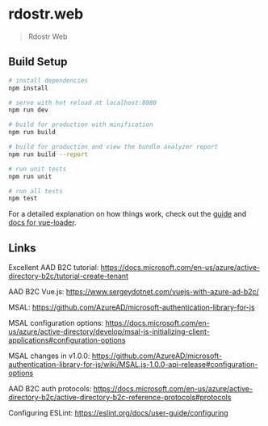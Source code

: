 # rdostr.web

> Rdostr Web

## Build Setup

``` bash
# install dependencies
npm install

# serve with hot reload at localhost:8080
npm run dev

# build for production with minification
npm run build

# build for production and view the bundle analyzer report
npm run build --report

# run unit tests
npm run unit

# run all tests
npm test
```

For a detailed explanation on how things work, check out the [guide](http://vuejs-templates.github.io/webpack/) and [docs for vue-loader](http://vuejs.github.io/vue-loader).

## Links

Excellent AAD B2C tutorial: <https://docs.microsoft.com/en-us/azure/active-directory-b2c/tutorial-create-tenant>

AAD B2C Vue.js: <https://www.sergeydotnet.com/vuejs-with-azure-ad-b2c/>

MSAL: <https://github.com/AzureAD/microsoft-authentication-library-for-js>

MSAL configuration options: <https://docs.microsoft.com/en-us/azure/active-directory/develop/msal-js-initializing-client-applications#configuration-options>

MSAL changes in v1.0.0: <https://github.com/AzureAD/microsoft-authentication-library-for-js/wiki/MSAL.js-1.0.0-api-release#configuration-options>

AAD B2C auth protocols: <https://docs.microsoft.com/en-us/azure/active-directory-b2c/active-directory-b2c-reference-protocols#protocols>

Configuring ESLint: <https://eslint.org/docs/user-guide/configuring>

